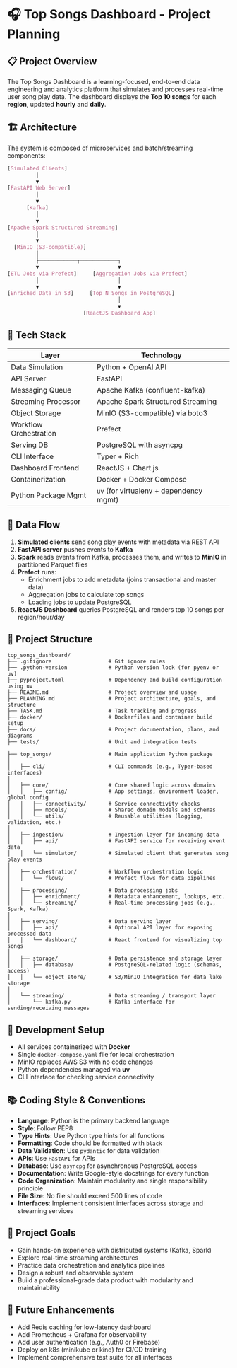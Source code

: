# 🎧 Top Songs Dashboard - Project Planning

## 📋 Project Overview

The Top Songs Dashboard is a learning-focused, end-to-end data engineering and analytics platform that simulates and processes real-time user song play data. The dashboard displays the **Top 10 songs** for each **region**, updated **hourly** and **daily**.

## 🏗️ Architecture

The system is composed of microservices and batch/streaming components:

```css
[Simulated Clients]
         │
         ▼
[FastAPI Web Server]
         │
         ▼
      [Kafka]
         │
         ▼
[Apache Spark Structured Streaming]
         │
         ▼
  [MinIO (S3-compatible)]
         │
         ├────────────┬────────────┐
         ▼                         ▼
[ETL Jobs via Prefect]     [Aggregation Jobs via Prefect]
         │                         │
         ▼                         ▼
[Enriched Data in S3]     [Top N Songs in PostgreSQL]
                                   │
                                   ▼
                        [ReactJS Dashboard App]

```

## 🔧 Tech Stack

| Layer               | Technology                             |
|--------------------|-----------------------------------------|
| Data Simulation     | Python + OpenAI API                     |
| API Server          | FastAPI                                 |
| Messaging Queue     | Apache Kafka (confluent-kafka)          |
| Streaming Processor | Apache Spark Structured Streaming       |
| Object Storage      | MinIO (S3-compatible) via boto3         |
| Workflow Orchestration | Prefect                             |
| Serving DB          | PostgreSQL with asyncpg                 |
| CLI Interface       | Typer + Rich                            |
| Dashboard Frontend  | ReactJS + Chart.js                      |
| Containerization    | Docker + Docker Compose                 |
| Python Package Mgmt | `uv` (for virtualenv + dependency mgmt) |

## 🔄 Data Flow

1. **Simulated clients** send song play events with metadata via REST API
2. **FastAPI server** pushes events to **Kafka**
3. **Spark** reads events from Kafka, processes them, and writes to **MinIO** in partitioned Parquet files
4. **Prefect** runs:
   - Enrichment jobs to add metadata (joins transactional and master data)
   - Aggregation jobs to calculate top songs
   - Loading jobs to update PostgreSQL
5. **ReactJS Dashboard** queries PostgreSQL and renders top 10 songs per region/hour/day

## 📁 Project Structure

```
top_songs_dashboard/
├── .gitignore                  # Git ignore rules
├── .python-version             # Python version lock (for pyenv or uv)
├── pyproject.toml              # Dependency and build configuration using uv
├── README.md                   # Project overview and usage
├── PLANNING.md                 # Project architecture, goals, and structure
├── TASK.md                     # Task tracking and progress
├── docker/                     # Dockerfiles and container build setup
├── docs/                       # Project documentation, plans, and diagrams
├── tests/                      # Unit and integration tests

├── top_songs/                  # Main application Python package
│
│   ├── cli/                    # CLI commands (e.g., Typer-based interfaces)
│
│   ├── core/                   # Core shared logic across domains
│   │   ├── config/             # App settings, environment loader, global config
│   │   ├── connectivity/       # Service connectivity checks
│   │   ├── models/             # Shared domain models and schemas
│   │   └── utils/              # Reusable utilities (logging, validation, etc.)
│
│   ├── ingestion/              # Ingestion layer for incoming data
│   │   ├── api/                # FastAPI service for receiving event data
│   │   └── simulator/          # Simulated client that generates song play events
│
│   ├── orchestration/          # Workflow orchestration logic
│   │   └── flows/              # Prefect flows for data pipelines
│
│   ├── processing/             # Data processing jobs
│   │   ├── enrichment/         # Metadata enhancement, lookups, etc.
│   │   └── streaming/          # Real-time processing jobs (e.g., Spark, Kafka)
│
│   ├── serving/                # Data serving layer
│   │   ├── api/                # Optional API layer for exposing processed data
│   │   └── dashboard/          # React frontend for visualizing top songs
│
│   ├── storage/                # Data persistence and storage layer
│   │   ├── database/           # PostgreSQL-related logic (schemas, access)
│   │   └── object_store/       # S3/MinIO integration for data lake storage
│   
│   └── streaming/              # Data streaming / transport layer
│       └── kafka.py            # Kafka interface for sending/receiving messages
```

## 🧪 Development Setup

- All services containerized with **Docker**
- Single `docker-compose.yaml` file for local orchestration
- MinIO replaces AWS S3 with no code changes
- Python dependencies managed via **uv**
- CLI interface for checking service connectivity

## 📚 Coding Style & Conventions

- **Language**: Python is the primary backend language
- **Style**: Follow PEP8
- **Type Hints**: Use Python type hints for all functions
- **Formatting**: Code should be formatted with `black`
- **Data Validation**: Use `pydantic` for data validation
- **APIs**: Use `FastAPI` for APIs
- **Database**: Use `asyncpg` for asynchronous PostgreSQL access
- **Documentation**: Write Google-style docstrings for every function
- **Code Organization**: Maintain modularity and single responsibility principle
- **File Size**: No file should exceed 500 lines of code
- **Interfaces**: Implement consistent interfaces across storage and streaming services

## 🧠 Project Goals

- Gain hands-on experience with distributed systems (Kafka, Spark)
- Explore real-time streaming architectures
- Practice data orchestration and analytics pipelines
- Design a robust and observable system
- Build a professional-grade data product with modularity and maintainability

## 🚀 Future Enhancements

- Add Redis caching for low-latency dashboard
- Add Prometheus + Grafana for observability
- Add user authentication (e.g., Auth0 or Firebase)
- Deploy on k8s (minikube or kind) for CI/CD training
- Implement comprehensive test suite for all interfaces 